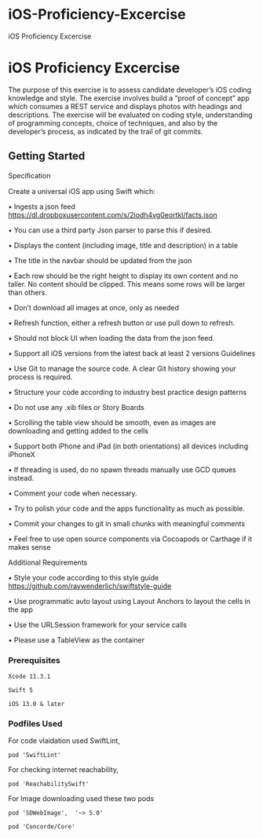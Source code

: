 # iOS-Proficiency-Excercise
iOS Proficiency Excercise


# iOS Proficiency Excercise

The purpose of this exercise is to assess candidate developer’s iOS coding knowledge and style. The exercise involves build a “proof of concept” app which consumes a REST service and displays photos with headings and descriptions. The exercise will be evaluated on coding style, understanding of programming concepts, choice of techniques, and also by the developer’s process, as indicated by the trail of git commits.

## Getting Started

Speciﬁcation

Create a universal iOS app using Swift which:

• Ingests a json feed https://dl.dropboxusercontent.com/s/2iodh4vg0eortkl/facts.json

• You can use a third party Json parser to parse this if desired.

• Displays the content (including image, title and description) in a table

• The title in the navbar should be updated from the json

• Each row should be the right height to display its own content and no taller. No content should be clipped. This means some rows will be larger than others.

• Don’t download all images at once, only as needed

• Refresh function, either a refresh button or use pull down to refresh.

• Should not block UI when loading the data from the json feed.

• Support all iOS versions from the latest back at least 2 versions Guidelines

• Use Git to manage the source code. A clear Git history showing your process is required.

• Structure your code according to industry best practice design patterns

• Do not use any .xib files or Story Boards

• Scrolling the table view should be smooth, even as images are downloading and getting added to the cells

• Support both iPhone and iPad (in both orientations) all devices including iPhoneX

• If threading is used, do no spawn threads manually use GCD queues instead.

• Comment your code when necessary.

• Try to polish your code and the apps functionality as much as possible.

• Commit your changes to git in small chunks with meaningful comments

• Feel free to use open source components via Cocoapods or Carthage if it makes sense

Additional Requirements

• Style your code according to this style guide https://github.com/raywenderlich/swiftstyle-guide

• Use programmatic auto layout using Layout Anchors to layout the cells in the app

• Use the URLSession framework for your service calls

• Please use a TableView as the container

### Prerequisites

```
Xcode 11.3.1
```
```
Swift 5
```
```
iOS 13.0 & later
```

### Podfiles Used

For code vlaidation used SwiftLint,
```
pod 'SwiftLint'
```

For checking internet reachability,
```
pod 'ReachabilitySwift'
```

For Image downloading used these two pods
```
pod 'SDWebImage',  '~> 5.0'
```
```
pod 'Concorde/Core'
```


